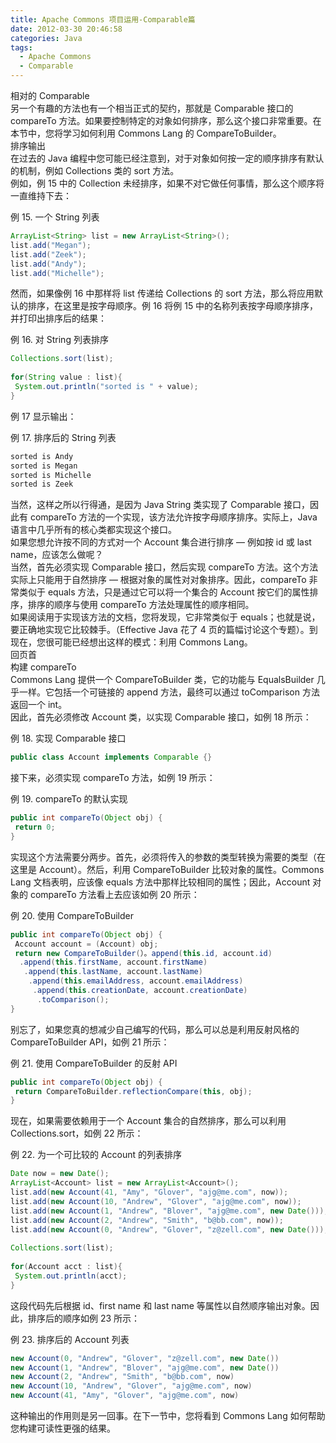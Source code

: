 ```yaml
---
title: Apache Commons 项目运用-Comparable篇
date: 2012-03-30 20:46:58
categories: Java
tags: 
  - Apache Commons
  - Comparable
---
```


相对的 Comparable  
另一个有趣的方法也有一个相当正式的契约，那就是 Comparable 接口的 compareTo 方法。如果要控制特定的对象如何排序，那么这个接口非常重要。在本节中，您将学习如何利用 Commons Lang 的 CompareToBuilder。  
排序输出  
在过去的 Java 编程中您可能已经注意到，对于对象如何按一定的顺序排序有默认的机制，例如 Collections 类的 sort 方法。  
例如，例 15 中的 Collection 未经排序，如果不对它做任何事情，那么这个顺序将一直维持下去：  
  
例 15. 一个 String 列表  
```java
ArrayList<String> list = new ArrayList<String>();  
list.add("Megan");  
list.add("Zeek");  
list.add("Andy");  
list.add("Michelle");  
```

然而，如果像例 16 中那样将 list 传递给 Collections 的 sort 方法，那么将应用默认的排序，在这里是按字母顺序。例 16 将例 15 中的名称列表按字母顺序排序，并打印出排序后的结果：  
  
例 16. 对 String 列表排序  
```java      
Collections.sort(list);  
  
for(String value : list){  
 System.out.println("sorted is " + value);  
}  
```

例 17 显示输出：  
  
例 17. 排序后的 String 列表  
```java
sorted is Andy  
sorted is Megan  
sorted is Michelle  
sorted is Zeek
```

<!-- more -->

当然，这样之所以行得通，是因为 Java String 类实现了 Comparable 接口，因此有 compareTo 方法的一个实现，该方法允许按字母顺序排序。实际上，Java 语言中几乎所有的核心类都实现这个接口。  
如果您想允许按不同的方式对一个 Account 集合进行排序 — 例如按 id 或 last name，应该怎么做呢？  
当然，首先必须实现 Comparable 接口，然后实现 compareTo 方法。这个方法实际上只能用于自然排序 — 根据对象的属性对对象排序。因此，compareTo 非常类似于 equals 方法，只是通过它可以将一个集合的 Account 按它们的属性排序，排序的顺序与使用 compareTo 方法处理属性的顺序相同。  
如果阅读用于实现该方法的文档，您将发现，它非常类似于 equals；也就是说，要正确地实现它比较棘手。（Effective Java 花了 4 页的篇幅讨论这个专题）。到现在，您很可能已经想出这样的模式：利用 Commons Lang。  
回页首  
构建 compareTo  
Commons Lang 提供一个 CompareToBuilder 类，它的功能与 EqualsBuilder 几乎一样。它包括一个可链接的 append 方法，最终可以通过 toComparison 方法返回一个 int。  
因此，首先必须修改 Account 类，以实现 Comparable 接口，如例 18 所示：  
  
例 18. 实现 Comparable 接口  
```java                 
public class Account implements Comparable {}  
```

接下来，必须实现 compareTo 方法，如例 19 所示：  
  
例 19. compareTo 的默认实现  
```java        
public int compareTo(Object obj) {  
 return 0;  
}  
```

实现这个方法需要分两步。首先，必须将传入的参数的类型转换为需要的类型（在这里是 Account）。然后，利用 CompareToBuilder 比较对象的属性。Commons Lang 文档表明，应该像 equals 方法中那样比较相同的属性；因此，Account 对象的 compareTo 方法看上去应该如例 20 所示：  
  
例 20. 使用 CompareToBuilder   
```java              
public int compareTo(Object obj) {  
 Account account = (Account) obj;  
 return new CompareToBuilder(）。append(this.id, account.id)  
  .append(this.firstName, account.firstName)  
   .append(this.lastName, account.lastName)  
    .append(this.emailAddress, account.emailAddress)  
     .append(this.creationDate, account.creationDate)  
      .toComparison();  
}  
```

别忘了，如果您真的想减少自己编写的代码，那么可以总是利用反射风格的 CompareToBuilder API，如例 21 所示：  
  
例 21. 使用 CompareToBuilder 的反射 API  
```java             
public int compareTo(Object obj) {  
 return CompareToBuilder.reflectionCompare(this, obj);  
}  
```

现在，如果需要依赖用于一个 Account 集合的自然排序，那么可以利用 Collections.sort，如例 22 所示：  
  
例 22. 为一个可比较的 Account 的列表排序  
```java               
Date now = new Date();  
ArrayList<Account> list = new ArrayList<Account>();  
list.add(new Account(41, "Amy", "Glover", "ajg@me.com", now));  
list.add(new Account(10, "Andrew", "Glover", "ajg@me.com", now));  
list.add(new Account(1, "Andrew", "Blover", "ajg@me.com", new Date()));  
list.add(new Account(2, "Andrew", "Smith", "b@bb.com", now));  
list.add(new Account(0, "Andrew", "Glover", "z@zell.com", new Date()));  
  
Collections.sort(list);  
  
for(Account acct : list){  
 System.out.println(acct);  
}  
```
这段代码先后根据 id、first name 和 last name 等属性以自然顺序输出对象。因此，排序后的顺序如例 23 所示：  
  
例 23. 排序后的 Account 列表  
```java
new Account(0, "Andrew", "Glover", "z@zell.com", new Date())  
new Account(1, "Andrew", "Blover", "ajg@me.com", new Date())  
new Account(2, "Andrew", "Smith", "b@bb.com", now)  
new Account(10, "Andrew", "Glover", "ajg@me.com", now)  
new Account(41, "Amy", "Glover", "ajg@me.com", now)  
```

这种输出的作用则是另一回事。在下一节中，您将看到 Commons Lang 如何帮助您构建可读性更强的结果。 